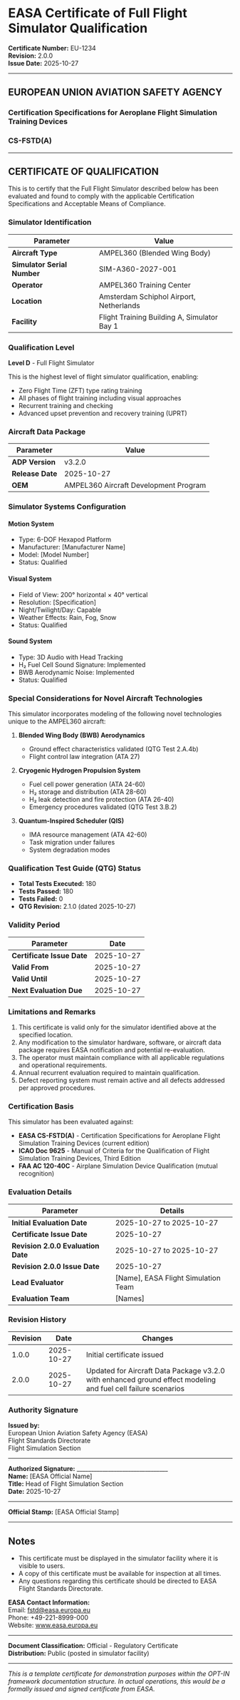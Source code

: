 # EASA Certificate of Full Flight Simulator Qualification

**Certificate Number:** EU-1234  
**Revision:** 2.0.0  
**Issue Date:** 2025-10-27

---

## EUROPEAN UNION AVIATION SAFETY AGENCY
### Certification Specifications for Aeroplane Flight Simulation Training Devices
### CS-FSTD(A)

---

## CERTIFICATE OF QUALIFICATION

This is to certify that the Full Flight Simulator described below has been evaluated and found to comply with the applicable Certification Specifications and Acceptable Means of Compliance.

### Simulator Identification

| Parameter | Value |
|-----------|-------|
| **Aircraft Type** | AMPEL360 (Blended Wing Body) |
| **Simulator Serial Number** | SIM-A360-2027-001 |
| **Operator** | AMPEL360 Training Center |
| **Location** | Amsterdam Schiphol Airport, Netherlands |
| **Facility** | Flight Training Building A, Simulator Bay 1 |

### Qualification Level

**Level D** - Full Flight Simulator

This is the highest level of flight simulator qualification, enabling:
- Zero Flight Time (ZFT) type rating training
- All phases of flight training including visual approaches
- Recurrent training and checking
- Advanced upset prevention and recovery training (UPRT)

### Aircraft Data Package

| Parameter | Value |
|-----------|-------|
| **ADP Version** | v3.2.0 |
| **Release Date** | 2025-10-27 |
| **OEM** | AMPEL360 Aircraft Development Program |

### Simulator Systems Configuration

#### Motion System
- Type: 6-DOF Hexapod Platform
- Manufacturer: [Manufacturer Name]
- Model: [Model Number]
- Status: Qualified

#### Visual System
- Field of View: 200° horizontal × 40° vertical
- Resolution: [Specification]
- Night/Twilight/Day: Capable
- Weather Effects: Rain, Fog, Snow
- Status: Qualified

#### Sound System
- Type: 3D Audio with Head Tracking
- H₂ Fuel Cell Sound Signature: Implemented
- BWB Aerodynamic Noise: Implemented
- Status: Qualified

### Special Considerations for Novel Aircraft Technologies

This simulator incorporates modeling of the following novel technologies unique to the AMPEL360 aircraft:

1. **Blended Wing Body (BWB) Aerodynamics**
   - Ground effect characteristics validated (QTG Test 2.A.4b)
   - Flight control law integration (ATA 27)

2. **Cryogenic Hydrogen Propulsion System**
   - Fuel cell power generation (ATA 24-60)
   - H₂ storage and distribution (ATA 28-60)
   - H₂ leak detection and fire protection (ATA 26-40)
   - Emergency procedures validated (QTG Test 3.B.2)

3. **Quantum-Inspired Scheduler (QIS)**
   - IMA resource management (ATA 42-60)
   - Task migration under failures
   - System degradation modes

### Qualification Test Guide (QTG) Status

- **Total Tests Executed:** 180
- **Tests Passed:** 180
- **Tests Failed:** 0
- **QTG Revision:** 2.1.0 (dated 2025-10-27)

### Validity Period

| Parameter | Date |
|-----------|------|
| **Certificate Issue Date** | 2025-10-27 |
| **Valid From** | 2025-10-27 |
| **Valid Until** | 2025-10-27 |
| **Next Evaluation Due** | 2025-10-27 |

### Limitations and Remarks

1. This certificate is valid only for the simulator identified above at the specified location.
2. Any modification to the simulator hardware, software, or aircraft data package requires EASA notification and potential re-evaluation.
3. The operator must maintain compliance with all applicable regulations and operational requirements.
4. Annual recurrent evaluation required to maintain qualification.
5. Defect reporting system must remain active and all defects addressed per approved procedures.

### Certification Basis

This simulator has been evaluated against:
- **EASA CS-FSTD(A)** - Certification Specifications for Aeroplane Flight Simulation Training Devices (current edition)
- **ICAO Doc 9625** - Manual of Criteria for the Qualification of Flight Simulation Training Devices, Third Edition
- **FAA AC 120-40C** - Airplane Simulation Device Qualification (mutual recognition)

### Evaluation Details

| Parameter | Details |
|-----------|---------|
| **Initial Evaluation Date** | 2025-10-27 to 2025-10-27 |
| **Certificate Issue Date** | 2025-10-27 |
| **Revision 2.0.0 Evaluation Date** | 2025-10-27 to 2025-10-27 |
| **Revision 2.0.0 Issue Date** | 2025-10-27 |
| **Lead Evaluator** | [Name], EASA Flight Simulation Team |
| **Evaluation Team** | [Names] |

### Revision History

| Revision | Date | Changes |
|----------|------|---------|
| 1.0.0 | 2025-10-27 | Initial certificate issued |
| 2.0.0 | 2025-10-27 | Updated for Aircraft Data Package v3.2.0 with enhanced ground effect modeling and fuel cell failure scenarios |

### Authority Signature

**Issued by:**  
European Union Aviation Safety Agency (EASA)  
Flight Standards Directorate  
Flight Simulation Section

---

**Authorized Signature:** ________________________________  
**Name:** [EASA Official Name]  
**Title:** Head of Flight Simulation Section  
**Date:** 2025-10-27

---

**Official Stamp:** [EASA Official Stamp]

---

## Notes

- This certificate must be displayed in the simulator facility where it is visible to users.
- A copy of this certificate must be available for inspection at all times.
- Any questions regarding this certificate should be directed to EASA Flight Standards Directorate.

**EASA Contact Information:**  
Email: fstd@easa.europa.eu  
Phone: +49-221-8999-000  
Website: www.easa.europa.eu

---

**Document Classification:** Official - Regulatory Certificate  
**Distribution:** Public (posted in simulator facility)

---

*This is a template certificate for demonstration purposes within the OPT-IN framework documentation structure. In actual operations, this would be a formally issued and signed certificate from EASA.*
